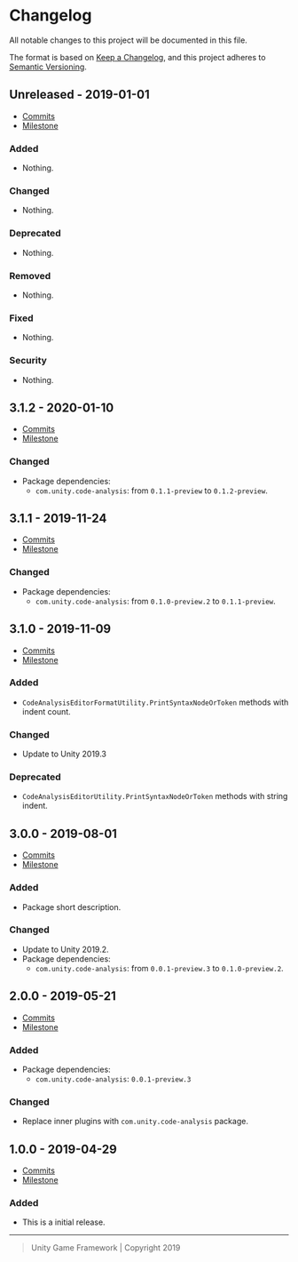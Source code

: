 # Changelog
All notable changes to this project will be documented in this file.

The format is based on [Keep a Changelog](https://keepachangelog.com/en/1.0.0/),
and this project adheres to [Semantic Versioning](https://semver.org/spec/v2.0.0.html).

## Unreleased - 2019-01-01
- [Commits](https://github.com/unity-game-framework/ugf-code-analysis/compare/0.0.0...0.0.0)
- [Milestone](https://github.com/unity-game-framework/ugf-code-analysis/milestone/0?closed=1)

### Added
- Nothing.

### Changed
- Nothing.

### Deprecated
- Nothing.

### Removed
- Nothing.

### Fixed
- Nothing.

### Security
- Nothing.

## 3.1.2 - 2020-01-10
- [Commits](https://github.com/unity-game-framework/ugf-code-analysis/compare/3.1.1...3.1.2)
- [Milestone](https://github.com/unity-game-framework/ugf-code-analysis/milestone/6?closed=1)

### Changed
- Package dependencies:
    - `com.unity.code-analysis`: from `0.1.1-preview` to `0.1.2-preview`.

## 3.1.1 - 2019-11-24
- [Commits](https://github.com/unity-game-framework/ugf-code-analysis/compare/3.1.0...3.1.1)
- [Milestone](https://github.com/unity-game-framework/ugf-code-analysis/milestone/5?closed=1)

### Changed
- Package dependencies:
    - `com.unity.code-analysis`: from `0.1.0-preview.2` to `0.1.1-preview`.

## 3.1.0 - 2019-11-09
- [Commits](https://github.com/unity-game-framework/ugf-code-analysis/compare/3.0.0...3.1.0)
- [Milestone](https://github.com/unity-game-framework/ugf-code-analysis/milestone/4?closed=1)

### Added
- `CodeAnalysisEditorFormatUtility.PrintSyntaxNodeOrToken` methods with indent count.

### Changed
- Update to Unity 2019.3

### Deprecated
- `CodeAnalysisEditorUtility.PrintSyntaxNodeOrToken` methods with string indent.

## 3.0.0 - 2019-08-01
- [Commits](https://github.com/unity-game-framework/ugf-code-analysis/compare/2.0.0...3.0.0)
- [Milestone](https://github.com/unity-game-framework/ugf-code-analysis/milestone/3?closed=1)

### Added
- Package short description.

### Changed
- Update to Unity 2019.2.
- Package dependencies:
    - `com.unity.code-analysis`: from `0.0.1-preview.3` to `0.1.0-preview.2`.

## 2.0.0 - 2019-05-21
- [Commits](https://github.com/unity-game-framework/ugf-code-analysis/compare/1.0.0...2.0.0)
- [Milestone](https://github.com/unity-game-framework/ugf-code-analysis/milestone/2?closed=1)

### Added
- Package dependencies:
    - `com.unity.code-analysis`: `0.0.1-preview.3`

### Changed
- Replace inner plugins with `com.unity.code-analysis` package.

## 1.0.0 - 2019-04-29
- [Commits](https://github.com/unity-game-framework/ugf-code-analysis/compare/a772469...1.0.0)
- [Milestone](https://github.com/unity-game-framework/ugf-code-analysis/milestone/1?closed=1)

### Added
- This is a initial release.

---
> Unity Game Framework | Copyright 2019
